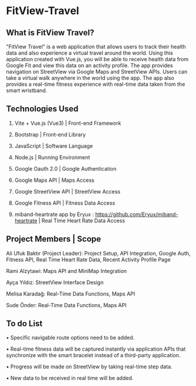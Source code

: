 # FitView-Travel
## What is FitView Travel?
"FitView Travel" is a web application that allows users to track their health data and also experience a virtual travel around the world. Using this application created with Vue.js, you will be able to receive health data from Google Fit and view this data on an activity profile. The app provides navigation on StreetView via Google Maps and StreetView APIs. Users can take a virtual walk anywhere in the world using the app. The app also provides a real-time fitness experience with real-time data taken from the smart wristband.

## Technologies Used

1.	Vite + Vue.js (Vue3) | Front-end Framework

2.	Bootstrap | Front-end Library

3.	JavaScript | Software Language

4.	Node.js | Running Environment

5.	Google Oauth 2.0 | Google Authentication

6.	Google Maps API | Maps Access

7.	Google StreetView API | StreetView Access

8.	Google Fitness API | Fitness Data Access

9.	miband-heartrate app by Eryux : https://github.com/Eryux/miband-heartrate | Real Time Heart Rate Data Access

## Project Members | Scope

Ali Ufuk Baktır (Project Leader): Project Setup, API Integration, Google Auth, Fitness API, Real Time Heart Rate Data, Recent Activity Profile Page

Rami Alzytawi: Maps API and MiniMap Integration

Ayça Yıldız: StreetView Interface Design

Melisa Karadağ: Real-Time Data Functions, Maps API

Sude Önder: Real-Time Data Functions, Maps API

## To do List
•	Specific navigable route options need to be added.

•	Real-time fitness data will be captured instantly via application APIs that synchronize with the smart bracelet instead of a third-party application.

•	Progress will be made on StreetView by taking real-time step data.

•	New data to be received in real time will be added.


